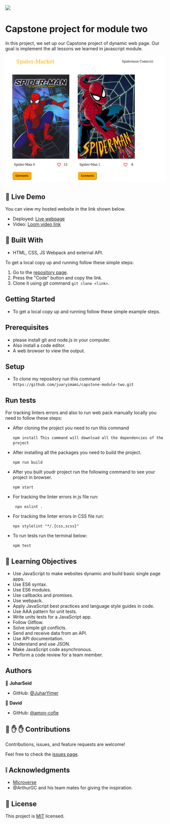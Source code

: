![](https://img.shields.io/badge/Microverse-blueviolet)

# Capstone project for module two

In this project, we set up our Capstone project of dynamic web page. Our goal is implement 
the all lessons we learned in javascript module. 

![screenshot](./public/Screenshot%20from%202022-10-20%2011-48-34.png)

## :red_circle: Live Demo
You can view my hosted website in the link shown below.

- Deployed: [Live webpage](https://juaryimami.github.io/capstone-module-two/dist/)
- Video: [Loom video link](https://www.loom.com/share/05024db5a0264262a79cae35baee1cd1)

## :hammer: Built With

- HTML, CSS, JS Webpack and external API.

To get a local copy up and running follow these simple steps:

1. Go to the [repository page]( https://juaryimami.github.io/capstone-module-two/).
2. Press the "Code" button and copy the link.
3. Clone it using git command `git clone <link>`.

## Getting Started
   - To get a local copy up and running follow these simple example steps.

## Prerequisites
   - please install git and node.js in your computer.
   - Also install a code editor.
   - A web browser to view the output.

## Setup
   - To clone my repository run this command `https://github.com/juaryimami/capstone-module-two.git`  

## Run tests
   For tracking linters errors and also to run web pack manually locally you need to follow these steps:

   - After cloning the project you need to run this command

         npm install This command will download all the dependencies of the project

   - After installing all the packages you need to build the project.
        
         npm run build
         
   - After you built youdr project run the following command to see your project in browser.
        
         npm start

  - For tracking the linter errors in js file run:

         npx eslint .

   - For tracking the linter errors in CSS file run:

         npx stylelint "*/.{css,scss}"

   - To run tests run the terminal below:

         npm test

## :blue_book: Learning Objectives

- Use JavaScript to make websites dynamic and build basic single page apps.
- Use ES6 syntax.
- Use ES6 modules.
- Use callbacks and promises.
- Use webpack.
- Apply JavaScript best practices and language style guides in code.
- Use AAA pattern for unit tests.
- Write units tests for a JavaScript app.
- Follow Gitflow.
- Solve simple git conflicts.
- Send and receive data from an API.
- Use API documentation.
- Understand and use JSON.
- Make JavaScript code asynchronous.
- Perform a code review for a team member.

## Authors

👤 **JuharSeid**

- GitHub: [@JuharYimer](https://github.com/juaryimami)

👤 **David**

- GitHub: [@amon-cofie](https://github.com/amone-cofie)

## 🤝 :raised_hand: :raised_hand: Contributions

Contributions, issues, and feature requests are welcome!

Feel free to check the [issues page](https://github.com/juaryimami/capstone-module-two/issues).

## :grey_exclamation: Acknowledgments

- [Microverse](https://www.microverse.org/)
- @ArthurGC and his team mates for giving the inspiration.

## 📝 License

This project is [MIT](LICENSE) licensed.
